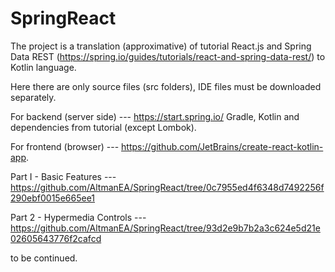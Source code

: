 # SpringReact

The project is a translation (approximative) of tutorial React.js and Spring Data REST (https://spring.io/guides/tutorials/react-and-spring-data-rest/) to Kotlin language. 

Here there are only source files (src folders), IDE files must be downloaded separately.

For backend (server side) --- https://start.spring.io/ Gradle, Kotlin and dependencies from tutorial (except Lombok).

For frontend (browser) --- https://github.com/JetBrains/create-react-kotlin-app.

Part I - Basic Features --- https://github.com/AltmanEA/SpringReact/tree/0c7955ed4f6348d7492256f290ebf0015e665ee1

Part 2 - Hypermedia Controls --- https://github.com/AltmanEA/SpringReact/tree/93d2e9b7b2a3c624e5d21e02605643776f2cafcd

to be continued.
